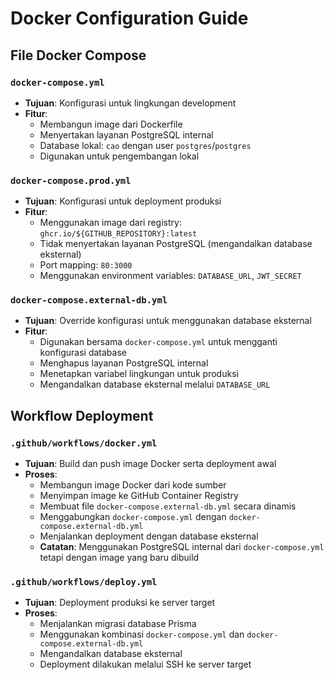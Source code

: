 # Docker Configuration Guide

## File Docker Compose

### `docker-compose.yml`
- **Tujuan**: Konfigurasi untuk lingkungan development
- **Fitur**:
  - Membangun image dari Dockerfile
  - Menyertakan layanan PostgreSQL internal
  - Database lokal: `cao` dengan user `postgres`/`postgres`
  - Digunakan untuk pengembangan lokal

### `docker-compose.prod.yml`
- **Tujuan**: Konfigurasi untuk deployment produksi
- **Fitur**:
  - Menggunakan image dari registry: `ghcr.io/${GITHUB_REPOSITORY}:latest`
  - Tidak menyertakan layanan PostgreSQL (mengandalkan database eksternal)
  - Port mapping: `80:3000`
  - Menggunakan environment variables: `DATABASE_URL`, `JWT_SECRET`

### `docker-compose.external-db.yml`
- **Tujuan**: Override konfigurasi untuk menggunakan database eksternal
- **Fitur**:
  - Digunakan bersama `docker-compose.yml` untuk mengganti konfigurasi database
  - Menghapus layanan PostgreSQL internal
  - Menetapkan variabel lingkungan untuk produksi
  - Mengandalkan database eksternal melalui `DATABASE_URL`

## Workflow Deployment

### `.github/workflows/docker.yml`
- **Tujuan**: Build dan push image Docker serta deployment awal
- **Proses**:
  - Membangun image Docker dari kode sumber
  - Menyimpan image ke GitHub Container Registry
  - Membuat file `docker-compose.external-db.yml` secara dinamis
  - Menggabungkan `docker-compose.yml` dengan `docker-compose.external-db.yml`
  - Menjalankan deployment dengan database eksternal
  - **Catatan**: Menggunakan PostgreSQL internal dari `docker-compose.yml` tetapi dengan image yang baru dibuild

### `.github/workflows/deploy.yml`
- **Tujuan**: Deployment produksi ke server target
- **Proses**:
  - Menjalankan migrasi database Prisma
  - Menggunakan kombinasi `docker-compose.yml` dan `docker-compose.external-db.yml`
  - Mengandalkan database eksternal
  - Deployment dilakukan melalui SSH ke server target